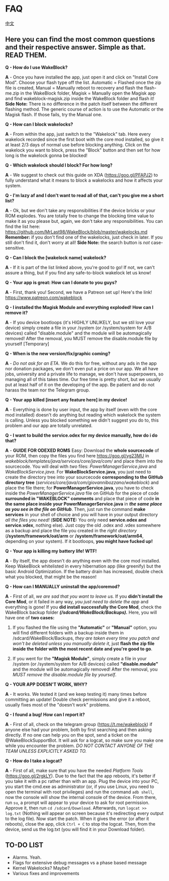 # FAQ
[中文](README-zh.md)
## Here you can find the most common questions and their respective answer. Simple as that. READ THEM.

**Q - How do I use WakeBlock?**

**A** - Once you have installed the app, just open it and click on "Install Core Mod". Choose your flash type off the list. Automatic = Flashed once the zip file is created, Manual = Manually reboot to recovery and flash the flash-me.zip in the WakeBlock folder, Magisk = Manually open the Magisk app and find wakeblock-magisk.zip inside the WakeBlock folder and flash it!
**Side Note:** There is no difference in the patch itself between the different flashing method. The generic course of action is to use the Automatic or the Magisk flash. If those fails, try the Manual one.

**Q - How can I block wakelocks?**

**A** - From within the app, just switch to the "Wakelock" tab. Here every wakelock recorded since the first boot with the core mod installed, so give it at least 2/3 days of normal use before blocking anything. Click on the wakelock you want to block, press the "Block" button and then set for how long is the wakelock gonna be blocked!

**Q - Which wakelock should I block? For how long?**

**A** - We suggest to check out this guide on XDA (https://goo.gl/PFAPJ2) to fully understand what it means to block a wakelocks and how it affects your system. 

**Q - I'm lazy af and I don't want to read all of that, can't you give me a short list?**

**A** - Ok, but we don't take any responsibilities if the device bricks or your ROM explodes. You are totally free to change the blocking time value to make it as you please but, again, we don't take any responsibilities. You can find the list here: https://github.com/MrLast98/WakeBlock/blob/master/wakelocks.md
**Remember:** if you don't find one of the wakelocks, just check in later. If you still don't find it, don't worry at all!
**Side Note:** the search button is _not_ case-sensitive.

**Q - Can I block the [wakelock name] wakelock?**

**A** - If it is part of the list linked above, you're good to go! If not, we can't assure a thing, but if you find any safe-to-block wakelock let us know!

**Q - Your app is great: How can I donate to you guys?**

**A** - First, thank you! Second, we have a Patreon set up! Here's the link! https://www.patreon.com/wakeblock

**Q - I installed the Magisk Module and everything exploded! How can I remove it?**

**A** - If you device bootloops (it\'s HIGHLY UNLIKELY, but we stil love your device) simply create a file in your /system (or /system/system for A/B devices) called "disable.module" and the module will be automagically removed! After the removal, you MUST remove the disable.module file by yourself [Temporary]

**Q - When is the new version/fix/graphic coming?**

**A** - _Do not ask for an ETA._ We do this for free, without any ads in the app nor donation packages, we don't even put a price on our app. We all have jobs, university and a private life to manage, we don't have superpowers, so managing all of this takes time. Our free time is pretty short, but we usually put at least half of it on the developing of the app. Be patient and do not harass the team nor the Telegram group.

**Q - Your app killed [insert any feature here] in my device!**

**A** - Everything is done by user input, the app by itself (even with the core mod installed) doesn't do anything but reading which wakelock the system is calling. Unless you blocked something we didn't suggest you do to, this problem and our app are totally unrelated.

**Q - I want to build the service.odex for my device manually, how do i do that?**

**A** - **GUIDE FOR ODEXED ROMS** Easy: Download the **whole sourcecode** of your ROM, then copy the files you find here https://goo.gl/vg23MU in _wakeblock/templates/java/services/core/java/com/_ and place them into the sourcecode. You will deal with _two_ files: *PowerManagerService.java* and *WakeBlockService.java*. For **WakeBlockService.java**, you just need to create the directory tree into your sourcecode **corresponding to the GitHub directory tree** (_services/core/java/com/giovannibozzano/wakeblock_) and place the file there; for **PowerManagerService.java**, you have to check inside the *PowerManagerService.java* file on GitHub for the piece of code **surrounded in "WAKEBLOCK" comments** and place that piece of code **in the same place inside your PowerManagerService.java** in ***the same place as you see in the file on GitHub***. Then, just run the command **make services** in your shell of choice and you will have in your output directory *all the files you need!* (**SIDE NOTE:** You only need **service.odex and service.vdex**, nothing else). Just copy the old .odex and .vdex somewhere as a backup and place the file you created in the *right directory* (**/system/framework/oat/arm** or **/system/framework/oat/arm64**, depending on your system). If it bootloops, **you might have fucked up!**

**Q - Your app is killing my battery life! WTF!**

**A** - By itself, the app doesn't do anything even with the core mod installed. Keep WakeBlock whitelisted in every hibernation app (like greenify) but the basic Android Optimization. If the battery drain has increased, double check what you blocked, that might be the reason!

**Q - How can I MANUALLY uninstall the app/coremod?**

**A** - First of all, *we are sad that you want to leave us.* If you **didn't install the Core Mod**, or it failed in any way, *you just need to delete the app* and everything is gone! If you **did install successfully the Core Mod**, check the WakeBlock backup folder ***(/sdcard/WakeBlock/Backups).*** Here, you will have one of **two cases:**

1. If you flashed the file using the **"Automatic"** or **"Manual"** option, you will find different folders with a backup inside them in /sdcard/WakeBlock/Backups, *they are taken every time you patch and won't be deleted unless you manually delete it*, just **flash the zip file inside the folder with the most recent date and you're good to go**.

2. If you went for the **"Magisk Module"**, simply create a file in your /system (or /system/system for A/B devices) called **"disable.module"** and the module will be automagically removed! After the removal, you *MUST remove the disable.module file by yourself*.

**Q - YOUR APP DOESN'T WORK, WHY?**

**A** - It works. We tested it (and we keep testing it) many times before committing an update! Double check permissions and give it a reboot, usually fixes most of the "doesn't work" problems.

**Q - I found a bug! How can I report it?**

**A** - First of all, check on the telegram group (https://t.me/wakeblock) if anyone else had your problem, both by first searching and then asking directly. If no one can help you on the spot, send a ticket on the @WakeBlockSupportBot. It will ask for a logcat, so make sure you make one while you encounter the problem. _DO NOT CONTACT ANYONE OF THE TEAM UNLESS EXPLICITLY ASKED TO._

**Q - How do I take a logcat?**

**A** - First of all, make sure that you have the needed _Platform Tools_ (https://goo.gl/2rgkLY). Due to the fact that the app reboots, it's better if you take it with a pc rather than with an app. Plug the device into your PC, you start the cmd.exe as administrator (or, if you use Linux, you need to open the terminal with root privileges) and run the command `adb shell`, now the console will show the internal console of the device. From there, run `su`, a prompt will appear to your device to ask for root permission. Approve it, then run `cd /sdcard/Download`. Afterwards, run `logcat >> log.txt` (Nothing will appear on screen because it's redirecting every output to the log file). Now start the patch. When it gives the error (or after it reboots), close the app, click `Ctrl + C` to stop the logcat. Then, from the device, send us the log.txt (you will find it in your Download folder).

## TO-DO LIST
- Alarms. Yeah.
- Flags for extensive debug messages vs a phase based message
- Kernel Wakelocks? Maybe?
- Various fixes and improvements
